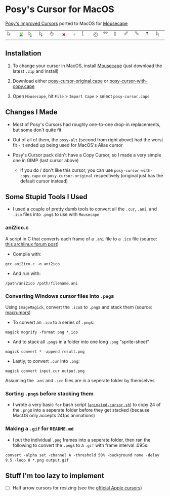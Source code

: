 # Posy's Cursor for MacOS

[Posy's Improved Cursors](http://www.michieldb.nl/other/cursors/) ported to MacOS for [Mousecape](https://github.com/alexzielenski/Mousecape/releases)

<table>
  <tr>
    <td><img src="assets/posy-cursor/posy-cursor-2.png"  alt="A table of Posy's Cursors"></td>
    <td><img src="assets/posy-wait-max-96/2/24/gif/output.gif"></td>
    <td><img src="assets/posy-background-max-96/2/24/gif/output.gif"></td>
    <td><img src="assets/posy-help/posy-help-2.png"></td>
    <td><img src="assets/posy-hand/posy-hand-2.png"></td>
    <td><img src="assets/posy-forbidden/posy-forbidden-2.png"></td>
    <td><img src="assets/posy-precise/posy-precise-2.png"></td>
    <td><img src="assets/posy-beam/posy-beam-2.png"></td>
    <td><img src="assets/posy-move/posy-move-2.png"></td>
    <td><img src="assets/posy-size-ew/posy-size-ew-2.png"></td>
    <td><img src="assets/posy-size-ns/posy-size-ns-2.png"></td>
    <td><img src="assets/posy-size-nesw/posy-size-nesw-2.png"></td>
    <td><img src="assets/posy-size-nwse/posy-size-nwse-2.png"></td>
    <td><img src="assets/posy-alt/posy-alt-2.png"></td>
    <td><img src="assets/posy-copy/copy-64.png"></td>
  </tr>
</table>

## Installation

1. To change your cursor in MacOS, install [Mousecape](https://github.com/alexzielenski/Mousecape/releases) (just download the latest `.zip` and install)

2. Download either [posy-cursor-original.cape](posy-cursor-original.cape) or [posy-cursor-with-copy.cape](posy-cursor-with-copy.cape)

3. Open `Mousecape`, hit `File` > `Import Cape` > select `posy-cursor.cape`

## Changes I Made

- Most of Posy's Cursors had roughly one-to-one drop-in replacements, but some don't quite fit

- Out of all of them, the `posy-alt` (second from right above) had the worst fit - it ended up being used for MacOS's Alias cursor

- Posy's Cursor pack didn't have a Copy Cursor, so I made a very simple one in GIMP (last cursor above)

  - If you do / don't like this cursor, you can use `posy-cursor-with-copy.cape` or `posy-cursor-original` respectively (original just has the default cursor instead)

## Some Stupid Tools I Used

- I used a couple of pretty dumb tools to convert all the `.cur`, `.ani`, and `.ico` files into `.png`s to use with `Mousecape`

### ani2ico.c

A script in C that converts each frame of a `.ani` file to a `.ico` file (source: [this archlinux forum post](https://bbs.archlinux.org/viewtopic.php?id=151153))

- Compile with:

```
gcc ani2ico.c -o ani2ico
```

- And run with:

```
/path/ani2ico /path/filename.ani
```

### Converting Windows cursor files into `.png`s

Using `ImageMagick`, convert the `.ico`s to `.png`s and stack them (source: [macrumors](https://forums.macrumors.com/threads/mousescape-0-0-5-1579.2061866/))

- To convert an `.ico` to a series of `.png`s:

```
magick mogrify -format png *.ico
```

- And to stack all `.png`s in a folder into one long `.png` "sprite-sheet"

```
magick convert * -append result.png
```

- Lastly, to convert `.cur` into `.png`:

```
magick convert input.cur output.png
```

Assuming the `.ani` and `.ico` files are in a seperate folder by themselves

### Sorting `.png`s before stacking them

- I wrote a very basic `for` bash script ([`animated-cursor.sh`](animated-cursor.sh)) to copy 24 of the `.png`s into a seperate folder before they get stacked (because MacOS only accepts 24fps animations)

### Making a `.gif` for `README.md`

- I put the individual `.png` frames into a seperate folder, then ran the following to convert the `.png`s to a `.gif` with frame interval .095s:

```
convert -alpha set -channel A -threshold 50% -background none -delay 9.5 -loop 0 *.png output.gif
```

## Stuff I'm too lazy to implement

- [ ] Half arrow cursors for resizing (see the [official Apple cursors](https://support.apple.com/guide/mac-help/pointers-in-macos-mh35695/mac))